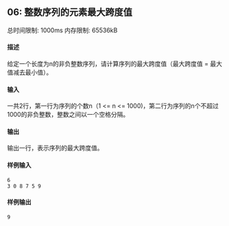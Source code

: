 ﻿## 06: 整数序列的元素最大跨度值
总时间限制: 1000ms     内存限制: 65536kB

#### 描述

给定一个长度为n的非负整数序列，请计算序列的最大跨度值（最大跨度值 = 最大值减去最小值）。

#### 输入

一共2行，第一行为序列的个数n（1 <= n <= 1000)，第二行为序列的n个不超过1000的非负整数，整数之间以一个空格分隔。

#### 输出

输出一行，表示序列的最大跨度值。

#### 样例输入

	6
	3 0 8 7 5 9

#### 样例输出

    9





